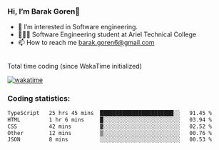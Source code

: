 ###  Hi, I’m Barak Goren👋
- 👀 I’m interested in Software engineering.
- 👨🏼‍🎓 Software Engineering student at Ariel Technical College
- 📫 How to reach me barak.goren6@gmail.com
##
Total time coding (since WakaTime initialized)

[![wakatime](https://wakatime.com/badge/user/5cc5ec80-a806-4ca2-a704-db29274e48cd.svg)](https://wakatime.com/@5cc5ec80-a806-4ca2-a704-db29274e48cd)

   
### Coding statistics:

<!--START_SECTION:waka-->

```txt
TypeScript   25 hrs 45 mins  ███████████████████████░░   91.45 %
HTML         1 hr 6 mins     █░░░░░░░░░░░░░░░░░░░░░░░░   03.94 %
CSS          42 mins         ▓░░░░░░░░░░░░░░░░░░░░░░░░   02.52 %
Other        12 mins         ▒░░░░░░░░░░░░░░░░░░░░░░░░   00.76 %
JSON         8 mins          ░░░░░░░░░░░░░░░░░░░░░░░░░   00.53 %
```

<!--END_SECTION:waka-->

<!---
barakgoren/barakgoren is a ✨ special ✨ repository because its `README.md` (this file) appears on your GitHub profile.
You can click the Preview link to take a look at your changes.
--->

